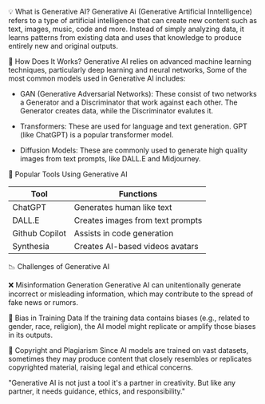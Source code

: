 💡 What is Generative AI?
Generative Ai (Generative Artificial Inntelligence) refers to a type of artificial intelligence that can create new content such as text, images, music, code and more. Instead of simply analyzing data, it learns patterns from existing data and uses that knowledge to produce entirely new and original outputs.

 
🧠 How Does It Works?
Generative AI relies on advanced machine learning techniques, particularly deep learning and neural networks, Some of the most common models used in Generative AI includes:

* GAN (Generative Adversarial Networks):
These consist of two networks a Generator and a Discriminator that work against each other. The Generator creates data, while the Discriminator evalutes it.

* Transformers:
These are used for language and text generation. GPT (like ChatGPT) is a popular transformer model.

* Diffusion Models:
These are commonly used to generate high quality images from text prompts, like DALL.E and Midjourney.



🧾 Popular Tools Using Generative AI

| Tool              | Functions                         |
|-------------------|-----------------------------------|
| ChatGPT           | Generates human like text         |
| DALL.E            | Creates images from text prompts  |
| Github Copilot    | Assists in code generation        |
| Synthesia         | Creates AI-based videos avatars   |


📉 Challenges of Generative AI

❌ Misinformation Generation
Generative AI can unitentionally generate incorrect or misleading information, which may contribute to the spread of fake news or rumors.

💭 Bias in Training Data
If the training data contains biases (e.g., related to gender, race, religion), the AI model might replicate or amplify those biases in its outputs.

🔐 Copyright and Plagiarism
Since AI models are trained on vast datasets, sometimes they may produce content that closely resembles or replicates copyrighted material, raising legal and ethical concerns.

"Generative AI is not just a tool it's a partner in creativity. But like any partner, it needs guidance, ethics, and responsibility."
